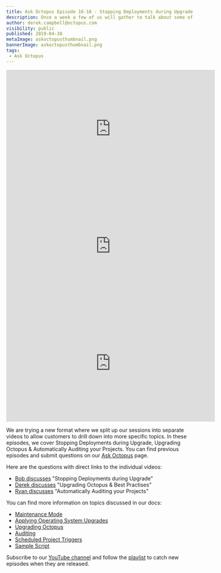 ```yaml
---
title: Ask Octopus Episode 16-18 - Stopping Deployments during Upgrade, Upgrading Octopus & Automatically Auditing your Projects
description: Once a week a few of us will gather to talk about some of the most interesting questions we have gotten over the past week and how we went about solving them.
author: derek.campbell@octopus.com
visibility: public
published: 2019-04-30
metaImage: askoctopusthumbnail.png
bannerImage: askoctopusthumbnail.png
tags:
 - Ask Octopus
---
```


<iframe width="560" height="315" src="https://www.youtube.com/embed/lpAFzTdUyq4" frameborder="0" allowfullscreen></iframe>
<iframe width="560" height="315" src="https://www.youtube.com/embed/TuIw8RkYo9c" frameborder="0" allowfullscreen></iframe>
<iframe width="560" height="315" src="https://www.youtube.com/embed/i4qYdsYyu9s" frameborder="0" allowfullscreen></iframe>

We are trying a new format where we split up our sessions into separate videos to allow customers to drill down into more specific topics. In these episodes, we cover Stopping Deployments during Upgrade, Upgrading Octopus & Automatically Auditing your Projects. You can find previous episodes and submit questions on our [Ask Octopus](https://hello.octopus.com/ask-octopus) page.

Here are the questions with direct links to the individual videos:

- [Bob discusses](https://www.youtube.com/watch?v=lpAFzTdUyq4) "Stopping Deployments during Upgrade"
- [Derek discusses](https://www.youtube.com/watch?v=TuIw8RkYo9c) "Upgrading Octopus & Best Practises"
- [Ryan discusses](https://www.youtube.com/watch?v=i4qYdsYyu9s) "Automatically Auditing your Projects"

You can find more information on topics discussed in our docs:

- [Maintenance Mode](https://octopus.com/docs/administration/managing-infrastructure/maintenance-mode)
- [Applying Operating System Upgrades](https://octopus.com/docs/administration/managing-infrastructure/applying-operating-system-upgrades)
- [Upgrading Octopus](https://octopus.com/docs/administration/upgrading/guide)
- [Auditing](https://octopus.com/docs/administration/managing-users-and-teams/auditing)
- [Scheduled Project Triggers](https://octopus.com/docs/deployment-process/project-triggers/scheduled-project-trigger)
- [Sample Script](https://github.com/OctopusDeploy/OctopusDeploy-Api/blob/master/REST/PowerShell/Projects/CheckProjectsForManualIntervention.ps1)


Subscribe to our [YouTube channel](https://www.youtube.com/channel/UCURDSDCwx9ZiCMcLdc8d6Uw?sub_confirmation=1) and follow the [playlist](https://www.youtube.com/playlist?list=PLAGskdGvlaw3-cd9rPiwhwfUo7kDGnOBh) to catch new episodes when they are released.